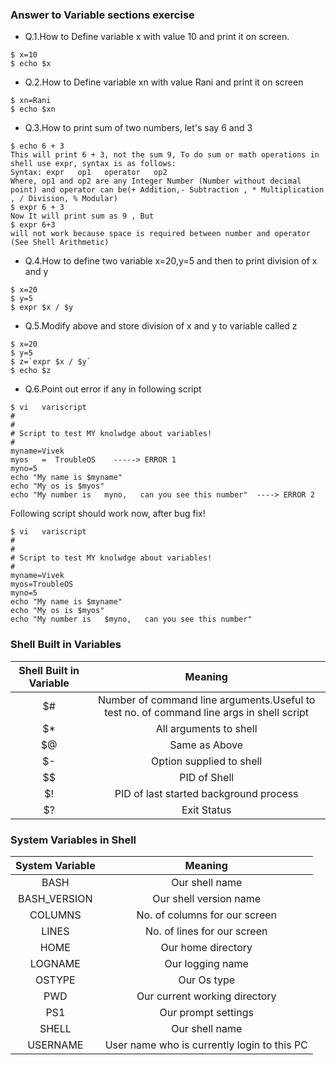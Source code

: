 ### Answer to Variable sections exercise

- Q.1.How to Define variable x with value 10 and print it on screen.
```
$ x=10
$ echo $x
```
- Q.2.How to Define variable xn with value Rani and print it on screen
```
$ xn=Rani
$ echo $xn
```
- Q.3.How to print sum of two numbers, let's say 6 and 3
```
$ echo 6 + 3
This will print 6 + 3, not the sum 9, To do sum or math operations in shell use expr, syntax is as follows:
Syntax: expr   op1   operator   op2
Where, op1 and op2 are any Integer Number (Number without decimal point) and operator can be(+ Addition,- Subtraction , * Multiplication , / Division, % Modular)
$ expr 6 + 3
Now It will print sum as 9 , But
$ expr 6+3
will not work because space is required between number and operator (See Shell Arithmetic)
```
- Q.4.How to define two variable x=20,y=5 and then to print division of x and y
```
$ x=20
$ y=5
$ expr $x / $y
```
- Q.5.Modify above and store division of x and y to variable called z
```
$ x=20
$ y=5
$ z=`expr $x / $y`
$ echo $z
```
- Q.6.Point out error if any in following script
```
$ vi   variscript
#
#
# Script to test MY knolwdge about variables!
#
myname=Vivek
myos   =  TroubleOS    -----> ERROR 1
myno=5
echo "My name is $myname"
echo "My os is $myos"
echo "My number is   myno,   can you see this number"  ----> ERROR 2
```
Following script should work now, after bug fix!
```
$ vi   variscript
#
#
# Script to test MY knolwdge about variables!
#
myname=Vivek
myos=TroubleOS
myno=5
echo "My name is $myname"
echo "My os is $myos"
echo "My number is   $myno,   can you see this number"
```

### Shell Built in Variables

| Shell Built in Variable  | Meaning |
|:-------:|:---:|
| $#  | Number of command line arguments.Useful to test no. of command line args in shell script |
| $* | All arguments to shell  |
| $@ | 	Same as Above   |
| $-  | Option supplied to shell |
| $$  | PID of Shell  |
| $!  | PID of last started background process |
| $? | Exit Status|

### System Variables in Shell

| System Variable | Meaning |
|:-------:|:---:|
| BASH | Our shell name |
| BASH_VERSION | Our shell version name |
| COLUMNS | No. of columns for our screen |
| LINES | No. of lines for our screen |
| HOME | Our home directory |
| LOGNAME | Our logging name |
| OSTYPE | Our Os type |
| PWD | Our current working directory |
| PS1 | Our prompt settings |
| SHELL | Our shell name|
| USERNAME | User name who is currently login to this PC |

